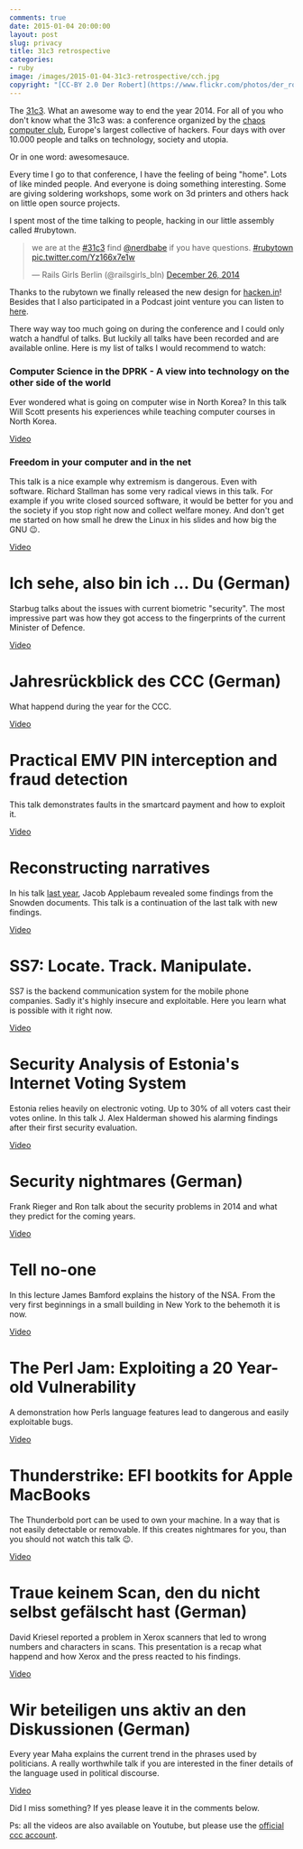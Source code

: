 ```yaml
---
comments: true
date: 2015-01-04 20:00:00
layout: post
slug: privacy
title: 31c3 retrospective
categories:
- ruby
image: /images/2015-01-04-31c3-retrospective/cch.jpg
copyright: "[CC-BY 2.0 Der Robert](https://www.flickr.com/photos/der_robert/16112469081)"
---
```


The [31c3](https://events.ccc.de/congress/2014/wiki/Main_Page). What an awesome
way to end the year 2014. For all of you who don't know what the 31c3 was: a
conference organized by the [chaos computer club](http://www.ccc.de), Europe's
largest collective of hackers. Four days with over 10.000 people and talks on
technology, society and utopia.

Or in one word: awesomesauce.

Every time I go to that conference, I have the feeling of being "home". Lots of like minded
people. And everyone is doing something interesting. Some are giving soldering workshops,
some work on 3d printers and others hack on little open source projects.

I spent most of the time talking to people, hacking in our little assembly called \#rubytown.

<blockquote class="twitter-tweet" lang="en"><p>we are at the <a href="https://twitter.com/hashtag/31c3?src=hash">#31c3</a> find <a href="https://twitter.com/nerdbabe">@nerdbabe</a> if you have questions. <a href="https://twitter.com/hashtag/rubytown?src=hash">#rubytown</a> <a href="http://t.co/Yz166x7e1w">pic.twitter.com/Yz166x7e1w</a></p>&mdash; Rails Girls Berlin (@railsgirls_bln) <a href="https://twitter.com/railsgirls_bln/status/548602585880735744">December 26, 2014</a></blockquote>
<script async src="//platform.twitter.com/widgets.js" charset="utf-8"></script>

Thanks to the rubytown we finally released the new design for [hacken.in](http://hacken.in)!
Besides that I also participated in a Podcast joint venture you can listen to [here](http://geekstammtisch.de/#GST036).

There way way too much going on during the conference and I could only watch a
handful of talks.  But luckily all talks have been recorded and are available
online. Here is my list of talks I would recommend to watch:

### Computer Science in the DPRK - A view into technology on the other side of the world

Ever wondered what is going on computer wise in North Korea? In
this talk Will Scott presents his experiences while teaching computer
courses in North Korea.

[Video](http://media.ccc.de/browse/congress/2014/31c3_-_6253_-_en_-_saal_2_-_201412292115_-_computer_science_in_the_dprk_-_will_scott.html)

### Freedom in your computer and in the net

This talk is a nice example why extremism is dangerous. Even with software. Richard Stallman has
some very radical views in this talk. For example if you write closed sourced software, it would be
better for you and the society if you stop right now and collect welfare money. And don't get
me started on how small he drew the Linux in his slides and how big the GNU :wink:.

[Video](http://media.ccc.de/browse/congress/2014/31c3_-_6123_-_en_-_saal_1_-_201412291130_-_freedom_in_your_computer_and_in_the_net_-_richard_stallman.html)

# Ich sehe, also bin ich ... Du (German)

Starbug talks about the issues with current biometric "security". The most impressive part was how
they got access to the fingerprints of the current Minister of Defence.

[Video](http://media.ccc.de/browse/congress/2014/31c3_-_6450_-_de_-_saal_1_-_201412272030_-_ich_sehe_also_bin_ich_du_-_starbug.html)

# Jahresrückblick des CCC (German)

What happend during the year for the CCC.

[Video](http://media.ccc.de/browse/congress/2014/31c3_-_6583_-_de_-_saal_1_-_201412291245_-_jahresruckblick_des_ccc_-_frank_rieger_-_erdgeist_-_linus_neumann_-_heckpiet_-_constanze_kurz.html)

# Practical EMV PIN interception and fraud detection

This talk demonstrates faults in the smartcard payment and how to exploit it.

[Video](http://media.ccc.de/browse/congress/2014/31c3_-_6120_-_en_-_saal_1_-_201412271600_-_practical_emv_pin_interception_and_fraud_detection_-_andrea_barisani.html)

# Reconstructing narratives

In his talk [last year](http://media.ccc.de/browse/congress/2013/30C3_-_5713_-_en_-_saal_2_-_201312301130_-_to_protect_and_infect_part_2_-_jacob.html),
Jacob Applebaum revealed some findings from the Snowden documents. This talk is a continuation
of the last talk with new findings.

[Video](http://media.ccc.de/browse/congress/2014/31c3_-_6258_-_en_-_saal_1_-_201412282030_-_reconstructing_narratives_-_jacob_-_laura_poitras.html)

# SS7: Locate. Track. Manipulate.

SS7 is the backend communication system for the mobile phone companies. Sadly it's highly
insecure and exploitable. Here you learn what is possible with it right now.

[Video](http://media.ccc.de/browse/congress/2014/31c3_-_6531_-_en_-_saal_6_-_201412272300_-_ss7map_mapping_vulnerability_of_the_international_mobile_roaming_infrastructure_-_laurent_ghigonis_-_alexandre_de_oliveira.html)

# Security Analysis of Estonia's Internet Voting System

Estonia relies heavily on electronic voting. Up to 30% of all voters cast their
votes online. In this talk J. Alex Halderman showed his alarming findings after
their first security evaluation.

[Video](http://media.ccc.de/browse/congress/2014/31c3_-_6344_-_en_-_saal_1_-_201412281400_-_security_analysis_of_estonia_s_internet_voting_system_-_j_alex_halderman.html)

# Security nightmares (German)

Frank Rieger and Ron talk about the security problems in 2014 and what they predict for the coming
years.

[Video](http://media.ccc.de/browse/congress/2014/31c3_-_6572_-_de_-_saal_1_-_201412301715_-_security_nightmares_-_frank_-_ron.html)

# Tell no-one

In this lecture James Bamford explains the history of the NSA. From the very
first beginnings in a small building in New York to the behemoth it is now.

[Video](http://media.ccc.de/browse/congress/2014/31c3_-_6600_-_en_-_saal_2_-_201412281245_-_tell_no-one_-_james_bamford.html)

# The Perl Jam: Exploiting a 20 Year-old Vulnerability

A demonstration how Perls language features lead to dangerous and easily
exploitable bugs.

[Video](http://media.ccc.de/browse/congress/2014/31c3_-_6243_-_en_-_saal_1_-_201412292200_-_the_perl_jam_exploiting_a_20_year-old_vulnerability_-_netanel_rubin.html)

# Thunderstrike: EFI bootkits for Apple MacBooks

The Thunderbold port can be used to own your machine. In a way that is not easily detectable
or removable. If this creates nightmares for you, than you should not watch this talk :wink:.

[Video](http://media.ccc.de/browse/congress/2014/31c3_-_6128_-_en_-_saal_1_-_201412291830_-_thunderstrike_efi_bootkits_for_apple_macbooks_-_trammell_hudson.html)

# Traue keinem Scan, den du nicht selbst gefälscht hast (German)

David Kriesel reported a problem in Xerox scanners that led to wrong numbers and characters
in scans. This presentation is a recap what happend and how Xerox and the press reacted
to his findings.

[Video](http://media.ccc.de/browse/congress/2014/31c3_-_6558_-_de_-_saal_g_-_201412282300_-_traue_keinem_scan_den_du_nicht_selbst_gefalscht_hast_-_david_kriesel.html)

# Wir beteiligen uns aktiv an den Diskussionen (German)

Every year Maha explains the current trend in the phrases used by politicians. A really worthwhile
talk if you are interested in the finer details of the language used in political discourse.

[Video](http://media.ccc.de/browse/congress/2014/31c3_-_6264_-_de_-_saal_1_-_201412271245_-_wir_beteiligen_uns_aktiv_an_den_diskussionen_-_martin_haase_maha.html)

Did I miss something? If yes please leave it in the comments below.

Ps: all the videos are also available on Youtube, but please use the [official ccc account](https://www.youtube.com/user/mediacccde).
